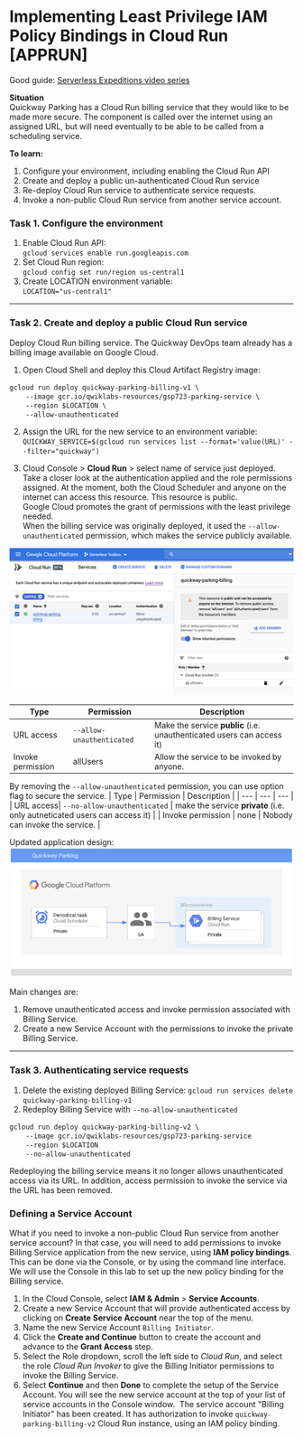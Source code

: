 # Implementing Least Privilege IAM Policy Bindings in Cloud Run [APPRUN]

Good guide: [Serverless Expeditions video series](https://www.youtube.com/playlist?list=PLIivdWyY5sqJwq_pgOxcHzusWjXDVCEiX)

**Situation**  
Quickway Parking has a Cloud Run billing service that they would like to be made more secure. The component is called over the internet using an assigned URL, but will need eventually to be able to be called from a scheduling service.

**To learn:**
1. Configure your environment, including enabling the Cloud Run API
2. Create and deploy a public un-authenticated Cloud Run service
3. Re-deploy Cloud Run service to authenticate service requests.
4. Invoke a non-public Cloud Run service from another service account.

### Task 1. Configure the environment
1. Enable Cloud Run API:  
`gcloud services enable run.googleapis.com`
2. Set Cloud Run region:  
`gcloud config set run/region us-central1`
3. Create LOCATION environment variable:  
`LOCATION="us-central1"`

<hr>

### Task 2. Create and deploy a public Cloud Run service
Deploy Cloud Run billing service.
The Quickway DevOps team already has a billing image available on Google Cloud.

1. Open Cloud Shell and deploy this Cloud Artifact Registry image:
```
gcloud run deploy quickway-parking-billing-v1 \
    --image gcr.io/qwiklabs-resources/gsp723-parking-service \
    --region $LOCATION \
    --allow-unauthenticated
```

2. Assign the URL for the new service to an environment variable:
`QUICKWAY_SERVICE=$(gcloud run services list --format='value(URL)' --filter="quickway")`

3. Cloud Console > **Cloud Run** > select name of service just deployed.  
Take a closer look at the authentication applied and the role permissions assigned. At the moment, both the Cloud Scheduler and anyone on the internet can access this resource. This resource is public.  
Google Cloud promotes the grant of permissions with the least privilege needed.  
When the billing service was originally deployed, it used the `--allow-unauthenticated` permission, which makes the service publicly available.  

![Implementing Least Privilege IAM Policy Bindings in Cloud Run](https://github.com/TCLee-tech/Google/blob/8080e65e3bcd54296ec1b5520bc6b10f933bbc69/Application%20Development%20with%20Cloud%20Run/Implementing%20Least%20Privilege%20IAM%20Policy%20Bindings%20in%20Cloud%20Run%20Task%202%20pic1.jpeg)

| Type | Permission | Description |
| ---  |   ---      | ---         |
| URL access| `--allow-unauthenticated` | Make the service **public** (i.e. unauthenticated users can access it) |
| Invoke permission | allUsers | Allow the service to be invoked by anyone. |

By removing the `--allow-unauthenticated` permission, you can use option flag to secure the service.
| Type | Permission | Description |
| ---  |   ---      | ---         |
| URL access| `--no-allow-unauthenticated` | make the service **private** (i.e. only autneticated users can access it) |
| Invoke permission | none | Nobody can invoke the service. |

Updated application design:
![Implementing Least Privilege IAM Policy Bindings in Cloud Run Task 2 Image 2](https://github.com/TCLee-tech/Google/blob/bd02654e555275e6c7abf75726ea8f1ceb2a1e49/Application%20Development%20with%20Cloud%20Run/Implementing%20Least%20Privilege%20IAM%20Policy%20Bindings%20in%20Cloud%20Run%20Task%202%20pic2.jpeg)

Main changes are:
1. Remove unauthenticated access and invoke permission associated with Billing Service.
2. Create a new Service Account with the permissions to invoke the private Billing Service.

<hr>

### Task 3. Authenticating service requests
1. Delete the existing deployed Billing Service:
`gcloud run services delete quickway-parking-billing-v1`  
2. Redeploy Billing Service with `--no-allow-unauthenticated`
```
gcloud run deploy quickway-parking-billing-v2 \
    --image gcr.io/qwiklabs-resources/gsp723-parking-service 
    --region $LOCATION 
    --no-allow-unauthenticated
```
Redeploying the billing service means it no longer allows unauthenticated access via its URL. In addition, access permission to invoke the service via the URL has been removed.

### Defining a Service Account
What if you need to invoke a non-public Cloud Run service from another service account?
In that case, you will need to add permissions to invoke Billing Service application from the new service, using **IAM policy bindings**.
This can be done via the Console, or by using the command line interface. We will use the Console in this lab to set up the new policy binding for the Billing service.

1. In the Cloud Console, select **IAM & Admin** > **Service Accounts**.
2. Create a new Service Account that will provide authenticated access by clicking on **Create Service Account** near the top of the menu.
3. Name the new Service Account `Billing Initiator`.
![]()
4. Click the **Create and Continue** button to create the account and advance to the **Grant Access** step.
5. Select the Role dropdown, scroll the left side to *Cloud Run*, and select the role *Cloud Run Invoker* to give the Billing Initiator permissions to invoke the Billing Service.
6. Select **Continue** and then **Done** to complete the setup of the Service Account. You will see the new service account at the top of your list of service accounts in the Console window.
![]()
The service account "Billing Initiator" has been created. It has authorization to invoke `quickway-parking-billing-v2` Cloud Run instance, using an IAM policy binding.
